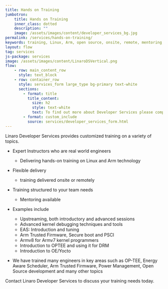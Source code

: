 ```yaml
---
title: Hands on Training
jumbotron:
    title: Hands on Training
    inner_class: dotted
    description: ""
    image: /assets/images/content/developer_services_bg.jpg
permalink: /services/hands-on-training/
keywords: training, Linux, Arm, open source, onsite, remote, mentoring, tailored to needs
layout: flow
tag: services
js-package: services
image: /assets/images/content/LinaroDSVertical.png
flow:
    - row: main_content_row
      style: text_block
    - row: container_row
      style: services_form large_type bg-primary text-white
      sections:
        - format: title
          title_content:
            size: h2
            style: text-white
            text: To find out more about Developer Services please complete this form
        - format: custom_include
          source: services/developer_services_form.html
---
```

Linaro Developer Services provides customized training on a variety of topics.

- Expert Instructors who are real world engineers
  - Delivering hands-on training on Linux and Arm technology

- Flexible delivery
  - training delivered onsite or remotely

- Training structured to your team needs
  - Mentoring available

- Examples include
  - Upstreaming, both introductory and advanced sessions
  - Advanced kernel debugging techniques and tools
  - EAS: Introduction and tuning
  - Arm Trusted Firmware, Secure boot and PSCI
  - Armv8 for Armv7 kernel programmers
  - Introduction to OPTEE and using it for DRM
  - Introduction to OE/Yocto

- We have trained many engineers in key areas such as OP-TEE, Energy Aware Scheduler, Arm Trusted Firmware, Power Management, Open Source development and many other topics

Contact Linaro Developer Services to discuss your training needs today.
